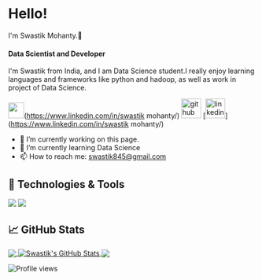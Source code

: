 # Hello!
I'm Swastik Mohanty.👋
#### Data Scientist and Developer
I'm Swastik from India, and I am Data Science student.I really enjoy learning languages and frameworks like python and hadoop, as well as work in project of Data Science.

<img height="32" width="32" src="https://cdn.jsdelivr.net/npm/simple-icons@v5/icons/twitter.svg" />(https://www.linkedin.com/in/swastik mohanty/)
[<img src='https://cdn.jsdelivr.net/npm/simple-icons@3.0.1/icons/github.svg' alt='github' height='40'>](https://github.com/developedbysm)  [<img src='https://cdn.jsdelivr.net/npm/simple-icons@3.0.1/icons/linkedin.svg' alt='linkedin' height='40'>](https://www.linkedin.com/in/swastik mohanty/)  

- 🔭 I’m currently working on this page. 
- 🌱 I’m currently learning Data Science 
- 📫 How to reach me: swastik845@gmail.com 


## 🔧 Technologies & Tools

![](https://img.shields.io/badge/Code-Python-informational?style=flat&logo=python&logoColor=white&color=2bbc8a)
![](https://img.shields.io/badge/Code-JavaScript-informational?style=flat&logo=javascript&logoColor=white&color=2bbc8a)

## &#x1f4c8; GitHub Stats

<a href="https://github.com/developedbysm/developedbysm">
  <img align="center" src="https://github-readme-stats.vercel.app/api/top-langs/?username=developedbysm&layout=compact,tex&title_color=ffffff&text_color=c9cacc&icon_color=2bbc8a&bg_color=1d1f21" />
</a>

<a href="https://github.com/developedbysm/developedbysm">
  <img align="center" src="https://github-readme-stats.vercel.app/api?username=developedbysm&show_icons=true&line_height=27&count_private=true&title_color=ffffff&text_color=c9cacc&icon_color=2bbc8a&bg_color=1d1f21" alt="Swastik's GitHub Stats" />
</a>

<a href="https://github.com/developedbysm/Credit-card-leads---Analytics-Vidhya---Jobathon-May-2021">
  <img align="center" src="https://github-readme-stats.vercel.app/api/pin/?username=developedbysm&repo=Credit_card-leads-AV-Jobathon-May-21&title_color=ffffff&text_color=c9cacc&icon_color=2bbc8a&bg_color=1d1f21" />
</a>

![Profile views](https://gpvc.arturio.dev/developedbysm)
<!-- links to social media icons -->

<!-- icons with padding -->

<!-- icons without padding -->


<!-- links to your social media accounts -->

<!--
**developedbysm/developedbysm** is a ✨ _special_ ✨ repository because its `README.md` (this file) appears on your GitHub profile.

Here are some ideas to get you started:

- 🔭 I’m currently working on ...
- 🌱 I’m currently learning ...
- 👯 I’m looking to collaborate on ...
- 🤔 I’m looking for help with ...
- 💬 Ask me about ...
- 📫 How to reach me: ...
- 😄 Pronouns: ...
- ⚡ Fun fact: ...
-->
